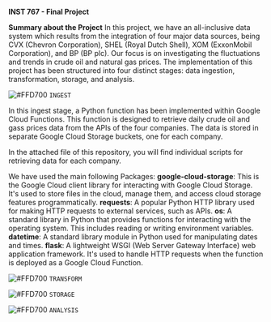 **INST 767 - Final Project**

**Summary about the Project**
In this project, we have an all-inclusive data system which results from the integration of four major data sources, being CVX (Chevron Corporation), SHEL (Royal Dutch Shell), XOM (ExxonMobil Corporation), and BP (BP plc). Our focus is on investigating the fluctuations and trends in crude oil and natural gas prices.
The implementation of this project has been structured into four distinct stages: data ingestion, transformation, storage, and analysis.


![#FFD700](https://via.placeholder.com/15/FFD700/000000?text=+)
`INGEST` 

In this ingest stage, a Python function has been implemented within Google Cloud Functions. This function is designed to retrieve daily crude oil and gass prices data from the APIs of the four companies. The data is stored in separate Google Cloud Storage buckets, one for each company.

In the attached file of this repository, you will find individual scripts for retrieving data for each company.

We have used the main following Packages: 
**google-cloud-storage**: This is the Google Cloud client library for interacting with Google Cloud Storage. It's used to store files in the cloud, manage them, and access cloud storage features programmatically.
**requests**: A popular Python HTTP library used for making HTTP requests to external services, such as APIs.
**os**: A standard library in Python that provides functions for interacting with the operating system. This includes reading or writing environment variables.
**datetime**: A standard library module in Python used for manipulating dates and times.
**flask**: A lightweight WSGI (Web Server Gateway Interface) web application framework. It's used to handle HTTP requests when the function is deployed as a Google Cloud Function.








![#FFD700](https://via.placeholder.com/15/FFD700/000000?text=+)
`TRANSFORM`






![#FFD700](https://via.placeholder.com/15/FFD700/000000?text=+)
`STORAGE `






![#FFD700](https://via.placeholder.com/15/FFD700/000000?text=+)
`ANALYSIS`




 

